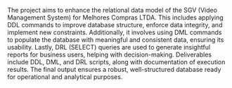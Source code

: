 The project aims to enhance the relational data model of the SGV (Video Management System) for Melhores Compras LTDA. This includes applying DDL commands to improve database structure, enforce data integrity, and implement new constraints. Additionally, it involves using DML commands to populate the database with meaningful and consistent data, ensuring its usability. Lastly, DRL (SELECT) queries are used to generate insightful reports for business users, helping with decision-making. Deliverables include DDL, DML, and DRL scripts, along with documentation of execution results. The final output ensures a robust, well-structured database ready for operational and analytical purposes.
